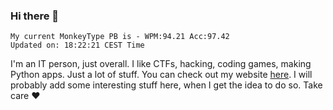 ### Hi there 👋
<!-- PB START -->
```
My current MonkeyType PB is - WPM:94.21 Acc:97.42
Updated on: 18:22:21 CEST Time
```
<!-- PB END -->
I'm an IT person, just overall. I like CTFs, hacking, coding games, making Python apps. Just a lot of stuff.
You can check out my website [here](https://skill3472.github.io/).
I will probably add some interesting stuff here, when I get the idea to do so. Take care ❤️
